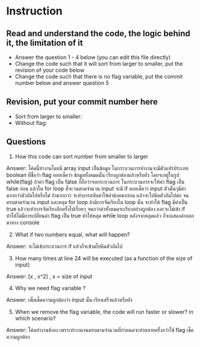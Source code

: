﻿# Instruction

## Read and understand the code, the logic behind it, the limitation of it
* Answer the question 1 - 4 below (you can edit this file directly)
* Change the code such that it will sort from larger to smaller, put the revision of your code below
* Change the code such that there is no flag variable, put the commit number below and answer question 5 


## Revision, put your commit number here
* Sort from larger to smaller:
* Without flag:

## Questions
1. How this code can sort number from smaller to larger
 
Answer: โค้ดนี้ทำงานโดยมี array input เป็นข้อมูล ในกระบวนการทำงานจะมีตัวแปรประเภท boolean ที่ชื่อว่า flag คอยเช็คว่า ข้อมูลทั้งหมดนั้น เรียงถูกต้องแล้วหรือยัง โดยจะอยู่ในรูป while(flag) ถ้าค่า flag เป็น false ก็ถือว่าจบกระบวนการ ในกระบวนการจะให้ค่า flag เป็น false ก่อน แล้วใน for loop ที่จะวนตามจำนวน input จะมี if คอยเช็คว่า input ตัวนั้นๆมีค่ามากกว่าตัวถัดไปหรือไม่ ถ้ามากกว่า จะทำการสลับค่าให้ค่าน้อยมาก่อน แล้วจะไปคิดตัวถัดไปต่อ จนครบตามจำนวน input และหลุด for loop ถ้ามีการจัดเรียงใน loop นั้น จะทำให้ flag มีค่าเป็น true แล้วจะทำการจัดเรียงอีกครั้งไปเรื่อยๆ จนกว่าค่าทั้งหมดจะเรียงอย่างถูกต้อง และจะไม่เข้า if ทำให้ไม่มีการเปลี่ยนค่า flag เป็น true ทำให้หลุด while loop หลังจากหลุดแล้ว ก็จะแสดงค่าออกมาทาง console

2. What if two numbers equal, what will happen? 

Answer: จะไม่เข้ากระบวนการ if แล้วก็จะข้ามไปคิดตัวถัดไป

3. How many times at line 24 will be executed (as a function of the size of input) 

Answer: [x , x^2] , x = size of input

4. Why we need flag variable ? 

Answer: เพื่อเช็คความถูกต้องว่า input นั้น เรียงเสร็จแล้วหรือยัง

5. When we remove the flag variable, the code will run faster or slower? in which scenario? 

Answer: โค้ดทำงานช้าลง เพราะทำงานจนครบตามจำนวนที่กำหนดจะทำหลายครั้งกว่าใช้ flag เช็คความถูกต้อง